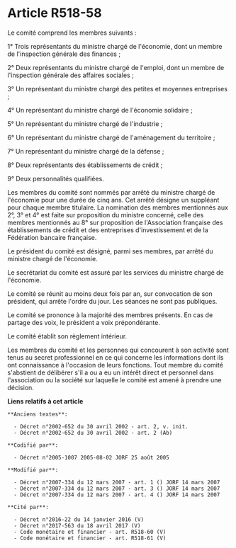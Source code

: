 # Article R518-58

Le comité comprend les membres suivants :

1° Trois représentants du ministre chargé de l'économie, dont un membre de l'inspection générale des finances ;

2° Deux représentants du ministre chargé de l'emploi, dont un membre de l'inspection générale des affaires sociales ;

3° Un représentant du ministre chargé des petites et moyennes entreprises ;

4° Un représentant du ministre chargé de l'économie solidaire ;

5° Un représentant du ministre chargé de l'industrie ;

6° Un représentant du ministre chargé de l'aménagement du territoire ;

7° Un représentant du ministre chargé de la défense ;

8° Deux représentants des établissements de crédit ;

9° Deux personnalités qualifiées.

Les membres du comité sont nommés par arrêté du ministre chargé de l'économie pour une durée de cinq ans. Cet arrêté désigne
un suppléant pour chaque membre titulaire. La nomination des membres mentionnés aux 2°, 3° et 4° est faite sur proposition du
ministre concerné, celle des membres mentionnés au 8° sur proposition de l'Association française des établissements de crédit
et des entreprises d'investissement et de la Fédération bancaire française.

Le président du comité est désigné, parmi ses membres, par arrêté du ministre chargé de l'économie.

Le secrétariat du comité est assuré par les services du ministre chargé de l'économie.

Le comité se réunit au moins deux fois par an, sur convocation de son président, qui arrête l'ordre du jour. Les séances ne
sont pas publiques.

Le comité se prononce à la majorité des membres présents. En cas de partage des voix, le président a voix prépondérante.

Le comité établit son règlement intérieur.

Les membres du comité et les personnes qui concourent à son activité sont tenus au secret professionnel en ce qui concerne
les informations dont ils ont connaissance à l'occasion de leurs fonctions. Tout membre du comité s'abstient de délibérer
s'il a ou a eu un intérêt direct et personnel dans l'association ou la société sur laquelle le comité est amené à prendre une
décision.

**Liens relatifs à cet article**

	**Anciens textes**:

	  - Décret n°2002-652 du 30 avril 2002 - art. 2, v. init.
	  - Décret n°2002-652 du 30 avril 2002 - art. 2 (Ab)

	**Codifié par**:

	  - Décret n°2005-1007 2005-08-02 JORF 25 août 2005

	**Modifié par**:

	  - Décret n°2007-334 du 12 mars 2007 - art. 1 () JORF 14 mars 2007
	  - Décret n°2007-334 du 12 mars 2007 - art. 3 () JORF 14 mars 2007
	  - Décret n°2007-334 du 12 mars 2007 - art. 4 () JORF 14 mars 2007

	**Cité par**:

	  - Décret n°2016-22 du 14 janvier 2016 (V)
	  - Décret n°2017-563 du 18 avril 2017 (V)
	  - Code monétaire et financier - art. R518-60 (V)
	  - Code monétaire et financier - art. R518-61 (V)
